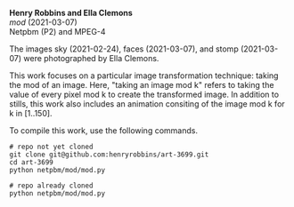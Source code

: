 **Henry Robbins and Ella Clemons**<br/>
*mod* (2021-03-07)<br/>
Netpbm (P2) and MPEG-4

The images sky (2021-02-24), faces (2021-03-07), and stomp (2021-03-07)
were photographed by Ella Clemons.

This work focuses on a particular image transformation technique: taking the
mod of an image. Here, "taking an image mod k" refers to taking the value of
every pixel mod k to create the transformed image. In addition to stills, this
work also includes an animation consiting of the image mod k for k in [1..150].

To compile this work, use the following commands.

```
# repo not yet cloned
git clone git@github.com:henryrobbins/art-3699.git
cd art-3699
python netpbm/mod/mod.py

# repo already cloned
python netpbm/mod/mod.py
```